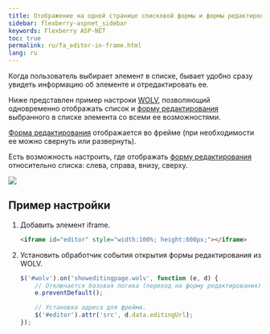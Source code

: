 ```yaml
---
title: Отображение на одной странице списковой формы и формы редактирования
sidebar: flexberry-aspnet_sidebar
keywords: Flexberry ASP-NET
toc: true
permalink: ru/fa_editor-in-frame.html
lang: ru
---
```


Когда пользователь выбирает элемент в списке, бывает удобно сразу увидеть информацию об элементе и отредактировать ее.

Ниже представлен пример настроки [WOLV](fa_web-object-list-view.html), позволяющий одновременно отображать список и
[форму редактирования](fa_editform.html) выбранного в списке элемента со всеми ее возможностями.

[Форма редактирования](fa_editform.html) отображается во фрейме (при необходимости ее можно свернуть или развернуть).

Есть возможность настроить, где отображать [форму редактирования](fa_editform.html) относительно списка: слева, справа, внизу, сверху.

![](/images/pages/products/flexberry-aspnet/controls/wolv/editor-in-frame1.png)

## Пример настройки

1. Добавить элемент iframe.
    
    ```html
    <iframe id="editor" style="width:100%; height:600px;"></iframe> 
    ```

2. Установить обработчик события открытия формы редактирования из WOLV.
    
    ```javascript
    $('#wolv').on('showeditingpage.wolv', function (e, d) {
        // Отключается базовая логика (переход на форму редактирования).
        e.preventDefault();
    
        // Установка адреса для фрейма.
        $('#editor').attr('src', d.data.editingUrl);
    });
    ```
